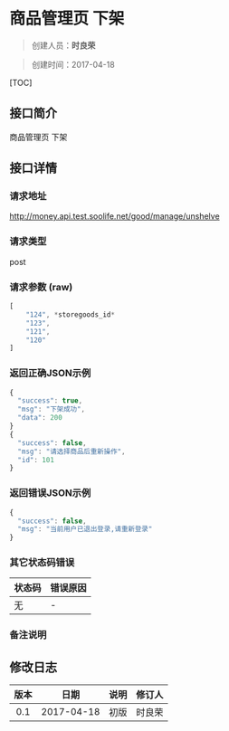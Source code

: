 # 商品管理页 下架
>创建人员：**时良荣**

>创建时间：2017-04-18

[TOC]


## 接口简介
商品管理页 下架

## 接口详情

### 请求地址
http://money.api.test.soolife.net/good/manage/unshelve

### 请求类型
post

### 请求参数 (raw)
```javascript
[
	"124", *storegoods_id*
	"123",
	"121",
	"120"
]
```

### 返回正确JSON示例
```javascript
{
  "success": true,
  "msg": "下架成功",
  "data": 200
}
{
  "success": false,
  "msg": "请选择商品后重新操作",
  "id": 101
}
```
### 返回错误JSON示例
```javascript
{
  "success": false,
  "msg": "当前用户已退出登录,请重新登录"
}
```
### 其它状态码错误
| 状态码 | 错误原因     |
| :------------- | :------------- |
|无|-|

### 备注说明


## 修改日志
| 版本   | 日期         | 说明   | 修订人  |
| :----: | :----------: | :---- | :---- |
| 0.1  | 2017-04-18 | 初版   | 时良荣  |
